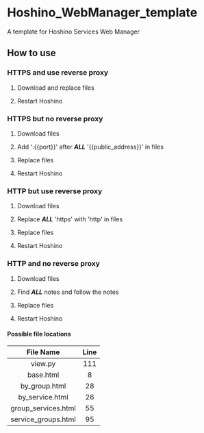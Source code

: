 # Hoshino_WebManager_template
A template for Hoshino Services Web Manager

## How to use

### HTTPS and use reverse proxy

1. Download and replace files

2. Restart Hoshino

### HTTPS but no reverse proxy

1. Download files

2. Add ':{{port}}' after ***ALL*** '{{public_address}}' in files

3. Replace files

4. Restart Hoshino

### HTTP but use reverse proxy

1. Download files

2. Replace ***ALL*** 'https' with 'http' in files

3. Replace files

4. Restart Hoshino

### HTTP and no reverse proxy

1. Download files

2. Find ***ALL*** notes and follow the notes

3. Replace files

4. Restart Hoshino

#### Possible file locations

| File Name | Line |
| :----: | :----: |
| view.py | 111 |
| base.html | 8 |
| by_group.html | 28 |
| by_service.html | 26 |
| group_services.html | 55 |
| service_groups.html | 95 |
